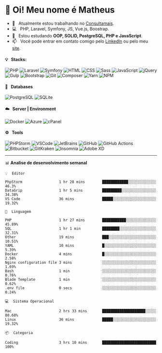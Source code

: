 # 👋 Oi! Meu nome é Matheus

- 🔭 &nbsp; Atualmente estou trabalhando no [Consultamais](https://consultamais.com.br/).
- 💻 &nbsp; PHP, Laravel, Symfony, JS, Vue.js, Boostrap.
- 🌱 &nbsp; Estou estudando **OOP, SOLID, PostgreSQL, PHP e JavaScript**.
- 📫 &nbsp; Você pode entrar em contato comigo pelo [LinkedIn](https://www.linkedin.com/in/matheuscamargoxavier/) ou pelo meu [site](https://matheuscamargo.co).

#### 💡 &nbsp; Stacks:
![PHP](https://img.shields.io/badge/-PHP-777BB4?&logo=php&logoColor=FFFFFF)
![Laravel](https://img.shields.io/badge/-Laravel-FF2D20?&logo=laravel&logoColor=FFFFFF)
![Symfony](https://img.shields.io/badge/-Symfony-000000?&logo=symfony&logoColor=FFFFFF)
![HTML](https://img.shields.io/badge/-HTML-E34F26?&logo=html5&logoColor=FFFFFF)
![CSS](https://img.shields.io/badge/-CSS-1572B6?&logo=css3&logoColor=FFFFFF)
![Sass](https://img.shields.io/badge/-Sass-CC6699?&logo=sass&logoColor=FFFFFF)
![JavaScript](https://img.shields.io/badge/-JavaScript-F7DF1E?&logo=javascript&logoColor=FFFFFF)
![jQuery](https://img.shields.io/badge/-jQuery-0769AD?&logo=jquery&logoColor=FFFFFF)
![Gulp](https://img.shields.io/badge/-Gulp-CF4647?&logo=gulp&logoColor=FFFFFF)
![Bootstrap](https://img.shields.io/badge/-Bootstrap-7952B3?&logo=bootstrap&logoColor=FFFFFF)
![Git](https://img.shields.io/badge/-Git-F05032?&logo=git&logoColor=FFFFFF)
![Composer](https://img.shields.io/badge/-Composer-885630?&logo=composer&logoColor=FFFFFF)
![Yarn](https://img.shields.io/badge/-Yarn-2C8EBB?&logo=yarn&logoColor=FFFFFF)
![NPM](https://img.shields.io/badge/-npm-CB3837?&logo=npm&logoColor=FFFFFF)

#### 💾 &nbsp; Databases
![PostgreSQL](https://img.shields.io/badge/-PostgreSQL-336791?&logo=PostgreSQL&logoColor=FFFFFF)
![SQLite](https://img.shields.io/badge/-SQLite-003B57?&logo=SQLite&logoColor=FFFFFF)

#### ☁️ &nbsp; Server | Environment
![Docker](https://img.shields.io/badge/-Docker-2496ED?&logo=docker&logoColor=FFFFFF)
![Azure](https://img.shields.io/badge/-Azure-0089D6?&logo=microsoft%20azure&logoColor=FFFFFF)
![cPanel](https://img.shields.io/badge/-cPanel-FF6C2C?&logo=cpanel&logoColor=FFFFFF)

#### ⚙️ &nbsp; Tools
![PHPStorm](https://img.shields.io/badge/-PHPStorm-000000?&logo=PHPStorm&logoColor=FFFFFF)
![VSCode](https://img.shields.io/badge/-VSCode-007ACC?&logo=Visual%20Studio%20Code&logoColor=FFFFFF) 
![JetBrains](https://img.shields.io/badge/-JetBrains-000000?&logo=jetbrains&logoColor=FFFFFF) 
![GitHub](https://img.shields.io/badge/-GitHub-181717?&logo=github&logoColor=FFFFFF) 
![GitHub Actions](https://img.shields.io/badge/-GitHub%20Actions-181717?&logo=GitHub%20Actions&logoColor=FFFFFF) 
![Bitbucket](https://img.shields.io/badge/-Bitbucket-0052CC?&logo=bitbucket&logoColor=FFFFFF)
![GitKraken](https://img.shields.io/badge/-GitKraken-179287?&logo=GitKraken&logoColor=FFFFFF)
![Insomnia](https://img.shields.io/badge/-Insomnia-5849BE?&logo=Insomnia&logoColor=FFFFFF)
![Adobe XD](https://img.shields.io/badge/-Adobe%20XD-FF61F6?&logo=adobe%20xd&logoColor=FFFFFF) 
_______

📊  **Analise de desenvolvimento semanal**
```text
💡  Editor

PhpStorm                 1 hr 28 mins        ████████████░░░░░░░░░░░░░      46.3%
DataGrip                 1 hr 5 mins         █████████░░░░░░░░░░░░░░░░     34.38%
VS Code                  36 mins             █████░░░░░░░░░░░░░░░░░░░░     19.32%
```
```text
💬  Linguagem

PHP                      1 hr 27 mins        ███████████░░░░░░░░░░░░░░     45.89%
SQL                      1 hr 1 min          ████████░░░░░░░░░░░░░░░░░     32.31%
Other                    19 mins             ███░░░░░░░░░░░░░░░░░░░░░░     10.51%
YAML                     10 mins             █░░░░░░░░░░░░░░░░░░░░░░░░      5.39%
Docker                   4 mins              █░░░░░░░░░░░░░░░░░░░░░░░░      2.58%
Nginx configuration file 3 mins              ░░░░░░░░░░░░░░░░░░░░░░░░░      1.69%
Bash                     1 min               ░░░░░░░░░░░░░░░░░░░░░░░░░      0.76%
Blade Template           1 min               ░░░░░░░░░░░░░░░░░░░░░░░░░      0.62%
.env file                0 secs              ░░░░░░░░░░░░░░░░░░░░░░░░░      0.24%
```
```text
💻  Sistema Operacional

Mac                      2 hrs 33 mins       ████████████████████░░░░░     80.68%
Linux                    36 mins             █████░░░░░░░░░░░░░░░░░░░░     19.32%
```
```text
📦  Categoria

Coding                   3 hrs 10 mins       █████████████████████████       100%
```
